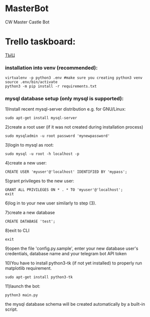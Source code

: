 # MasterBot
CW Master Castle Bot

# Trello taskboard:
[ТЫЦ](https://trello.com/b/mIKI2omk/%D1%81%D1%83%D0%BC%D1%80%D0%B0%D0%BA%D0%BE%D0%B1%D0%BE%D1%82)

### installation into venv (recommended):
```
virtualenv -p python3 .env #make sure you creating python3 venv
source .env/bin/activate
python3 -m pip install -r requirements.txt
```

### mysql database setup (only mysql is supported):

1)Install recent mysql-server distribution
e.g. for GNU/Linux:
```
sudo apt-get install mysql-server
```
2)create a root user (if it was not created during installation process)
```
sudo mysqladmin -u root password 'mynewpassword'
```
3)login to mysql as root:
```
sudo mysql -u root -h localhost -p
```
4)create a new user:
```
CREATE USER 'myuser'@'localhost' IDENTIFIED BY 'mypass';
```
5)grant privileges to the new user:
```
GRANT ALL PRIVILEGES ON * . * TO 'myuser'@'localhost';
exit
```
6)log in to your new user similarly to step (3).

7)create a new database
```
CREATE DATABASE 'test';
```
8)exit to CLI
```
exit
```
9)open the file 'config.py.sample', enter your new database user's credentials, database name and your telegram bot API token

10)You have to install python3-tk (if not yet installed) to properly run matplotlib requirement.
```
sudo apt-get install python3-tk
```

11)launch the bot:
```
python3 main.py
```
the mysql database schema will be created automatically by a built-in script.
